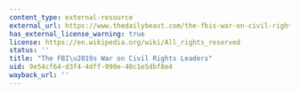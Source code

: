 ```yaml
---
content_type: external-resource
external_url: https://www.thedailybeast.com/the-fbis-war-on-civil-rights-leaders
has_external_license_warning: true
license: https://en.wikipedia.org/wiki/All_rights_reserved
status: ''
title: "The FBI\u2019s War on Civil Rights Leaders"
uid: 9e54cf64-d3f4-4dff-990e-40c1e5dbf8e4
wayback_url: ''
---
```

